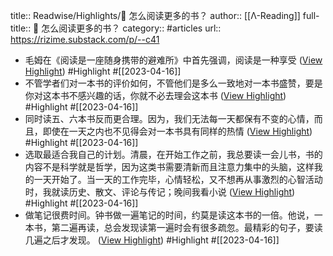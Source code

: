title:: Readwise/Highlights/📖 怎么阅读更多的书？
author:: [[Λ-Reading]]
full-title:: 📖 怎么阅读更多的书？
category:: #articles
url:: https://rizime.substack.com/p/--c41

- 毛姆在《阅读是一座随身携带的避难所》中首先强调，阅读是一种享受 ([View Highlight](https://read.readwise.io/read/01gy2zjv6mcxebdjb8ah8je94m)) #Highlight #[[2023-04-16]]
- 不管学者们对一本书的评价如何，不管他们是多么一致地对一本书盛赞，要是你对这本书不感兴趣的话，你就不必去理会这本书 ([View Highlight](https://read.readwise.io/read/01gy2zk2jkm7g0hzmj8wr0wm3e)) #Highlight #[[2023-04-16]]
- 同时读五、六本书反而更合理。因为，我们无法每一天都保有不变的心情，而且，即使在一天之内也不见得会对一本书具有同样的热情 ([View Highlight](https://read.readwise.io/read/01gy2zkk8m24k12h8xjx71k9y4)) #Highlight #[[2023-04-16]]
- 选取最适合我自己的计划。清晨，在开始工作之前，我总要读一会儿书，书的内容不是科学就是哲学，因为这类书需要清新而且注意力集中的头脑，这样我的一天开始了。当一天的工作完毕，心情轻松，又不想再从事激烈的心智活动时，我就读历史、散文、评论与传记；晚间我看小说 ([View Highlight](https://read.readwise.io/read/01gy2zm76sqa6108g63p11g3p3)) #Highlight #[[2023-04-16]]
- 做笔记很费时间。钟书做一遍笔记的时间，约莫是读这本书的一倍。他说，一本书，第二遍再读，总会发现读第一遍时会有很多疏忽。最精彩的句子，要读几遍之后才发现。 ([View Highlight](https://read.readwise.io/read/01gy2zmrg6z3p67dbh15xk0ykv)) #Highlight #[[2023-04-16]]